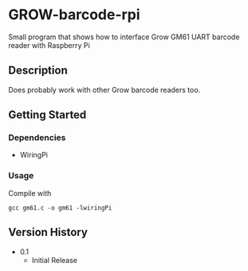 # GROW-barcode-rpi

Small program that shows how to interface Grow GM61 UART barcode reader with Raspberry Pi

## Description
Does probably work with other Grow barcode readers too.

## Getting Started

### Dependencies

* WiringPi

### Usage
Compile with

```
gcc gm61.c -o gm61 -lwiringPi
```

## Version History

* 0.1
    * Initial Release
